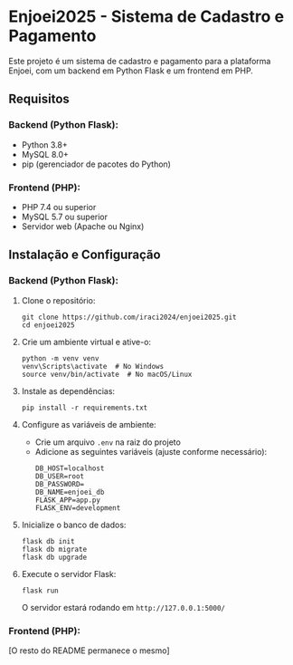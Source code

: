 # Enjoei2025 - Sistema de Cadastro e Pagamento

Este projeto é um sistema de cadastro e pagamento para a plataforma Enjoei, com um backend em Python Flask e um frontend em PHP.

## Requisitos

### Backend (Python Flask):
- Python 3.8+
- MySQL 8.0+
- pip (gerenciador de pacotes do Python)

### Frontend (PHP):
- PHP 7.4 ou superior
- MySQL 5.7 ou superior
- Servidor web (Apache ou Nginx)

## Instalação e Configuração

### Backend (Python Flask):

1. Clone o repositório:
   ```
   git clone https://github.com/iraci2024/enjoei2025.git
   cd enjoei2025
   ```

2. Crie um ambiente virtual e ative-o:
   ```
   python -m venv venv
   venv\Scripts\activate  # No Windows
   source venv/bin/activate  # No macOS/Linux
   ```

3. Instale as dependências:
   ```
   pip install -r requirements.txt
   ```

4. Configure as variáveis de ambiente:
   - Crie um arquivo `.env` na raiz do projeto
   - Adicione as seguintes variáveis (ajuste conforme necessário):
     ```
     DB_HOST=localhost
     DB_USER=root
     DB_PASSWORD=
     DB_NAME=enjoei_db
     FLASK_APP=app.py
     FLASK_ENV=development
     ```

5. Inicialize o banco de dados:
   ```
   flask db init
   flask db migrate
   flask db upgrade
   ```

6. Execute o servidor Flask:
   ```
   flask run
   ```

   O servidor estará rodando em `http://127.0.0.1:5000/`

### Frontend (PHP):

[O resto do README permanece o mesmo]

